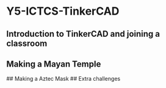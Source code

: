 # Y5-ICTCS-TinkerCAD
## Introduction to TinkerCAD and joining a classroom
## Making a Mayan Temple
<object data="docs/temple mayan.pdf" type="application/pdf">
## Making a Aztec Mask
## Extra challenges
